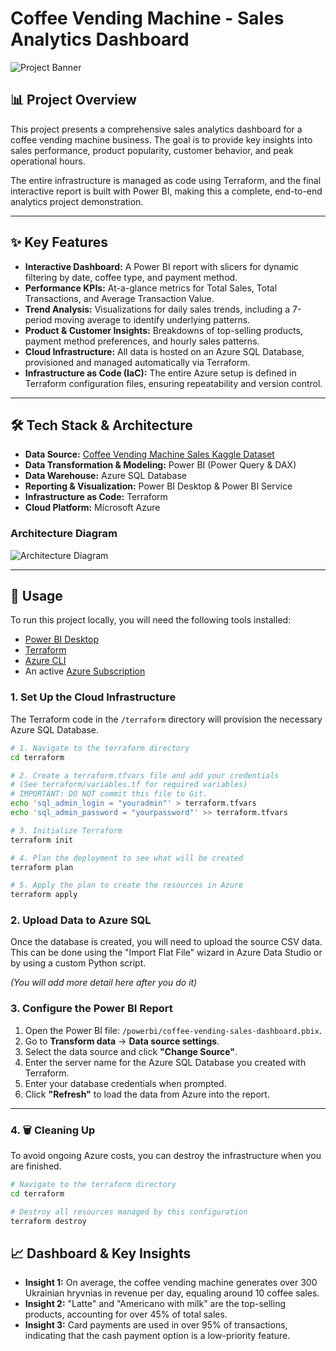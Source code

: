 # Coffee Vending Machine - Sales Analytics Dashboard

![Project Banner](<docs/dashboard-screenshot.png>) <!-- create this screenshot later -->

## 📊 Project Overview

This project presents a comprehensive sales analytics dashboard for a coffee vending machine business. The goal is to provide key insights into sales performance, product popularity, customer behavior, and peak operational hours.

The entire infrastructure is managed as code using Terraform, and the final interactive report is built with Power BI, making this a complete, end-to-end analytics project demonstration.

---

## ✨ Key Features

- **Interactive Dashboard:** A Power BI report with slicers for dynamic filtering by date, coffee type, and payment method.
- **Performance KPIs:** At-a-glance metrics for Total Sales, Total Transactions, and Average Transaction Value.
- **Trend Analysis:** Visualizations for daily sales trends, including a 7-period moving average to identify underlying patterns.
- **Product & Customer Insights:** Breakdowns of top-selling products, payment method preferences, and hourly sales patterns.
- **Cloud Infrastructure:** All data is hosted on an Azure SQL Database, provisioned and managed automatically via Terraform.
- **Infrastructure as Code (IaC):** The entire Azure setup is defined in Terraform configuration files, ensuring repeatability and version control.

---

## 🛠️ Tech Stack & Architecture

- **Data Source:** [Coffee Vending Machine Sales Kaggle Dataset](https://www.kaggle.com/datasets/ihelon/coffee-sales?resource=download)
- **Data Transformation & Modeling:** Power BI (Power Query & DAX)
- **Data Warehouse:** Azure SQL Database
- **Reporting & Visualization:** Power BI Desktop & Power BI Service
- **Infrastructure as Code:** Terraform
- **Cloud Platform:** Microsoft Azure

### Architecture Diagram
![Architecture Diagram](<docs/architecture-diagram.png>) <!-- create this diagram later -->

---

## 🚀 Usage

To run this project locally, you will need the following tools installed:

- [Power BI Desktop](https://powerbi.microsoft.com/en-us/desktop/)
- [Terraform](https://www.terraform.io/downloads.html)
- [Azure CLI](https://docs.microsoft.com/en-us/cli/azure/install-azure-cli)
- An active [Azure Subscription](https://azure.microsoft.com/en-us/free/)

### 1. Set Up the Cloud Infrastructure

The Terraform code in the `/terraform` directory will provision the necessary Azure SQL Database.

```bash
# 1. Navigate to the terraform directory
cd terraform

# 2. Create a terraform.tfvars file and add your credentials
# (See terraform/variables.tf for required variables)
# IMPORTANT: DO NOT commit this file to Git.
echo 'sql_admin_login = "youradmin"' > terraform.tfvars
echo 'sql_admin_password = "yourpassword"' >> terraform.tfvars

# 3. Initialize Terraform
terraform init

# 4. Plan the deployment to see what will be created
terraform plan

# 5. Apply the plan to create the resources in Azure
terraform apply
```

### 2. Upload Data to Azure SQL

Once the database is created, you will need to upload the source CSV data. This can be done using the "Import Flat File" wizard in Azure Data Studio or by using a custom Python script.

*(You will add more detail here after you do it)*

### 3. Configure the Power BI Report

1.  Open the Power BI file: `/powerbi/coffee-vending-sales-dashboard.pbix`.
2.  Go to **Transform data** -> **Data source settings**.
3.  Select the data source and click **"Change Source"**.
4.  Enter the server name for the Azure SQL Database you created with Terraform.
5.  Enter your database credentials when prompted.
6.  Click **"Refresh"** to load the data from Azure into the report.

---

### 4. 🗑️ Cleaning Up

To avoid ongoing Azure costs, you can destroy the infrastructure when you are finished.

```bash
# Navigate to the terraform directory
cd terraform

# Destroy all resources managed by this configuration
terraform destroy
```


## 📈 Dashboard & Key Insights

- **Insight 1:** On average, the coffee vending machine generates over 300 Ukrainian hryvnias in revenue per day, equaling around 10 coffee sales.
- **Insight 2:** "Latte" and "Americano with milk" are the top-selling products, accounting for over 45% of total sales.
- **Insight 3:** Card payments are used in over 95% of transactions, indicating that the cash payment option is a low-priority feature.

